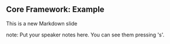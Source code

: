 ##  Core Framework: Example

This is a new Markdown slide

note:
    Put your speaker notes here.
    You can see them pressing 's'.
